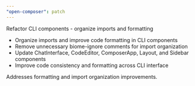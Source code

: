 ```yaml
---
"open-composer": patch
---
```


Refactor CLI components - organize imports and formatting

- Organize imports and improve code formatting in CLI components
- Remove unnecessary biome-ignore comments for import organization  
- Update ChatInterface, CodeEditor, ComposerApp, Layout, and Sidebar components
- Improve code consistency and formatting across CLI interface

Addresses formatting and import organization improvements.
